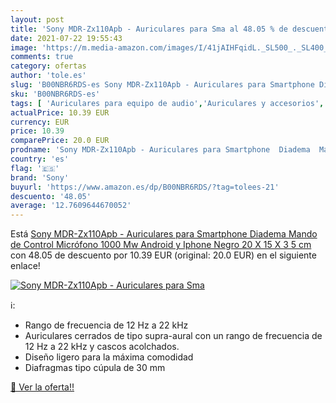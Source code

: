 ```yaml
---
layout: post
title: 'Sony MDR-Zx110Apb - Auriculares para Sma al 48.05 % de descuento'
date: 2021-07-22 19:55:43
image: 'https://m.media-amazon.com/images/I/41jAIHFqidL._SL500_._SL400_.jpg'
comments: true
category: ofertas
author: 'tole.es'
slug: 'B00NBR6RDS-es Sony MDR-Zx110Apb - Auriculares para Smartphone Diadema...'
sku: 'B00NBR6RDS-es'
tags: [ 'Auriculares para equipo de audio','Auriculares y accesorios','Electrónica','iphone','sony', ]
actualPrice: 10.39 EUR
currency: EUR
price: 10.39
comparePrice: 20.0 EUR
prodname: 'Sony MDR-Zx110Apb - Auriculares para Smartphone  Diadema  Mando de Control  Micrófono  1000 Mw  Android y Iphone   Negro  20 X 15 X 3 5 cm'
country: 'es'
flag: '🇪🇸'
brand: 'Sony'
buyurl: 'https://www.amazon.es/dp/B00NBR6RDS/?tag=tolees-21'
descuento: '48.05'
average: '12.7609644670052'
---
```


Está [Sony MDR-Zx110Apb - Auriculares para Smartphone  Diadema  Mando de Control  Micrófono  1000 Mw  Android y Iphone   Negro  20 X 15 X 3 5 cm](https://www.amazon.es/dp/B00NBR6RDS/?tag=tolees-21) con 48.05 de descuento por 10.39 EUR (original: 20.0 EUR) en el siguiente enlace!

[![Sony MDR-Zx110Apb - Auriculares para Sma](https://m.media-amazon.com/images/I/41jAIHFqidL._SL500_._SL400_.jpg)](https://www.amazon.es/dp/B00NBR6RDS/?tag=tolees-21)

ℹ️:

- Rango de frecuencia de 12 Hz a 22 kHz
- Auriculares cerrados de tipo supra-aural con un rango de frecuencia de 12 Hz a 22 kHz y cascos acolchados.
- Diseño ligero para la máxima comodidad
- Diafragmas tipo cúpula de 30 mm

[🛒 Ver la oferta!!](https://www.amazon.es/dp/B00NBR6RDS/?tag=tolees-21)
